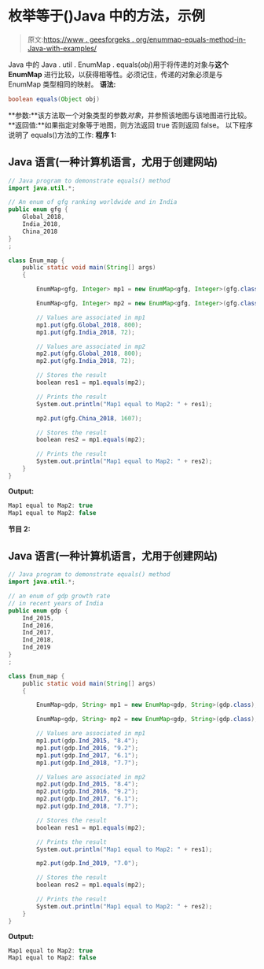 # 枚举等于()Java 中的方法，示例

> 原文:[https://www . geesforgeks . org/enummap-equals-method-in-Java-with-examples/](https://www.geeksforgeeks.org/enummap-equals-method-in-java-with-examples/)

Java 中的 Java . util . EnumMap . equals(*obj*)用于将传递的对象与**这个 EnumMap** 进行比较，以获得相等性。必须记住，传递的对象必须是与 EnumMap 类型相同的映射。
**语法:**

```java
boolean equals(Object obj)
```

**参数:**该方法取一个对象类型的参数*对象*，并参照该地图与该地图进行比较。
**返回值:**如果指定对象等于地图，则方法返回 true 否则返回 false。
以下程序说明了 equals()方法的工作:
**程序 1:**

## Java 语言(一种计算机语言，尤用于创建网站)

```java
// Java program to demonstrate equals() method
import java.util.*;

// An enum of gfg ranking worldwide and in India
public enum gfg {
    Global_2018,
    India_2018,
    China_2018
}
;

class Enum_map {
    public static void main(String[] args)
    {

        EnumMap<gfg, Integer> mp1 = new EnumMap<gfg, Integer>(gfg.class);

        EnumMap<gfg, Integer> mp2 = new EnumMap<gfg, Integer>(gfg.class);

        // Values are associated in mp1
        mp1.put(gfg.Global_2018, 800);
        mp1.put(gfg.India_2018, 72);

        // Values are associated in mp2
        mp2.put(gfg.Global_2018, 800);
        mp2.put(gfg.India_2018, 72);

        // Stores the result
        boolean res1 = mp1.equals(mp2);

        // Prints the result
        System.out.println("Map1 equal to Map2: " + res1);

        mp2.put(gfg.China_2018, 1607);

        // Stores the result
        boolean res2 = mp1.equals(mp2);

        // Prints the result
        System.out.println("Map1 equal to Map2: " + res2);
    }
}
```

**Output:** 

```java
Map1 equal to Map2: true
Map1 equal to Map2: false
```

**节目 2:**

## Java 语言(一种计算机语言，尤用于创建网站)

```java
// Java program to demonstrate equals() method
import java.util.*;

// an enum of gdp growth rate
// in recent years of India
public enum gdp {
    Ind_2015,
    Ind_2016,
    Ind_2017,
    Ind_2018,
    Ind_2019
}
;

class Enum_map {
    public static void main(String[] args)
    {

        EnumMap<gdp, String> mp1 = new EnumMap<gdp, String>(gdp.class);

        EnumMap<gdp, String> mp2 = new EnumMap<gdp, String>(gdp.class);

        // Values are associated in mp1
        mp1.put(gdp.Ind_2015, "8.4");
        mp1.put(gdp.Ind_2016, "9.2");
        mp1.put(gdp.Ind_2017, "6.1");
        mp1.put(gdp.Ind_2018, "7.7");

        // Values are associated in mp2
        mp2.put(gdp.Ind_2015, "8.4");
        mp2.put(gdp.Ind_2016, "9.2");
        mp2.put(gdp.Ind_2017, "6.1");
        mp2.put(gdp.Ind_2018, "7.7");

        // Stores the result
        boolean res1 = mp1.equals(mp2);

        // Prints the result
        System.out.println("Map1 equal to Map2: " + res1);

        mp2.put(gdp.Ind_2019, "7.0");

        // Stores the result
        boolean res2 = mp1.equals(mp2);

        // Prints the result
        System.out.println("Map1 equal to Map2: " + res2);
    }
}
```

**Output:** 

```java
Map1 equal to Map2: true
Map1 equal to Map2: false
```